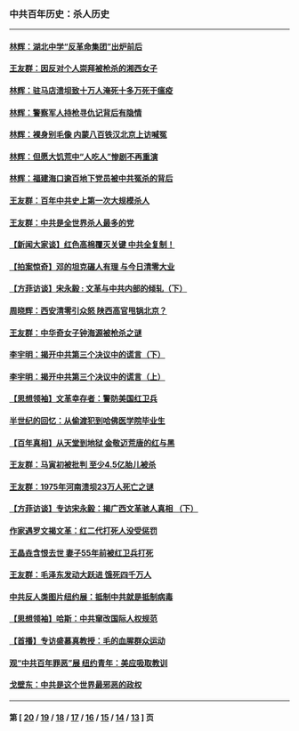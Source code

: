 ### 中共百年历史：杀人历史
---
#### [林辉：湖北中学“反革命集团”出炉前后](../../pages/nf1176106/n14082585.md?10120430) 
#### [王友群：因反对个人崇拜被枪杀的湘西女子](../../pages/nf1176106/n14048288.md?10120430) 
#### [林辉：驻马店溃坝致十万人淹死十多万死于瘟疫](../../pages/nf1176106/n14048231.md?10120430) 
#### [林辉：警察军人持枪寻仇记背后有隐情](../../pages/nf1176106/n14029745.md?10120430) 
#### [林辉：裸身别毛像 内蒙八百铁汉北京上访喊冤](../../pages/nf1176106/n14026693.md?10120430) 
#### [林辉：但愿大饥荒中“人吃人”惨剧不再重演](../../pages/nf1176106/n14020531.md?10120430) 
#### [林辉：福建海口逾百地下党员被中共冤杀的背后](../../pages/nf1176106/n13878946.md?10120430) 
#### [王友群：百年中共史上第一次大规模杀人](../../pages/nf1176106/n13863785.md?10120430) 
#### [王友群：中共是全世界杀人最多的党](../../pages/nf1176106/n13860689.md?10120430) 
#### [【新闻大家谈】红色高棉覆灭关键 中共全复制！](../../pages/nf1176106/n13850222.md?10120430) 
#### [【拍案惊奇】邓的坦克碾人有理 与今日清零大业](../../pages/nf1176106/n13729574.md?10120430) 
#### [【方菲访谈】宋永毅 : 文革与中共内部的倾轧（下）](../../pages/nf1176106/n13486836.md?10120430) 
#### [周晓辉：西安清零引众怒 陕西高官甩锅北京？](../../pages/nf1176106/n13484627.md?10120430) 
#### [王友群：中华奇女子钟海源被枪杀之谜](../../pages/nf1176106/n13430555.md?10120430) 
#### [李宇明：揭开中共第三个决议中的谎言（下）](../../pages/nf1176106/n13389389.md?10120430) 
#### [李宇明：揭开中共第三个决议中的谎言（上）](../../pages/nf1176106/n13388697.md?10120430) 
#### [【思想领袖】文革幸存者：警防美国红卫兵](../../pages/nf1176106/n13339289.md?10120430) 
#### [半世纪的回忆：从偷渡犯到哈佛医学院毕业生](../../pages/nf1176106/n13345328.md?10120430) 
#### [【百年真相】从天堂到地狱 金敬迈荒唐的红与黑](../../pages/nf1176106/n13336995.md?10120430) 
#### [王友群：马寅初被批判 至少4.5亿胎儿被杀](../../pages/nf1176106/n13260313.md?10120430) 
#### [王友群：1975年河南溃坝23万人死亡之谜](../../pages/nf1176106/n13231576.md?10120430) 
#### [【方菲访谈】专访宋永毅：揭广西文革骇人真相 （下）](../../pages/nf1176106/n13209074.md?10120430) 
#### [作家遇罗文揭文革：红二代打死人没受惩罚](../../pages/nf1176106/n13205254.md?10120430) 
#### [王晶垚含恨去世 妻子55年前被红卫兵打死](../../pages/nf1176106/n13203590.md?10120430) 
#### [王友群：毛泽东发动大跃进 饿死四千万人](../../pages/nf1176106/n13177158.md?10120430) 
#### [中共反人类图片纽约展：抵制中共就是抵制病毒](../../pages/nf1176106/n13115371.md?10120430) 
#### [【思想领袖】哈斯：中共窜改国际人权规范](../../pages/nf1176106/n13053647.md?10120430) 
#### [【首播】专访盛慕真教授：毛的血腥群众运动](../../pages/nf1176106/n13091782.md?10120430) 
#### [观“中共百年罪恶”展 纽约青年：美应吸取教训](../../pages/nf1176106/n13085246.md?10120430) 
#### [戈壁东：中共是这个世界最邪恶的政权](../../pages/nf1176106/n13085641.md?10120430) 

---
#### 第 [ [20](./20.md?10120430) / [19](./19.md?10120430) / [18](./18.md?10120430) / [17](./17.md?10120430) / [16](./16.md?10120430) / [15](./15.md?10120430) / [14](./14.md?10120430) / [13](./13.md?10120430) ] 页
